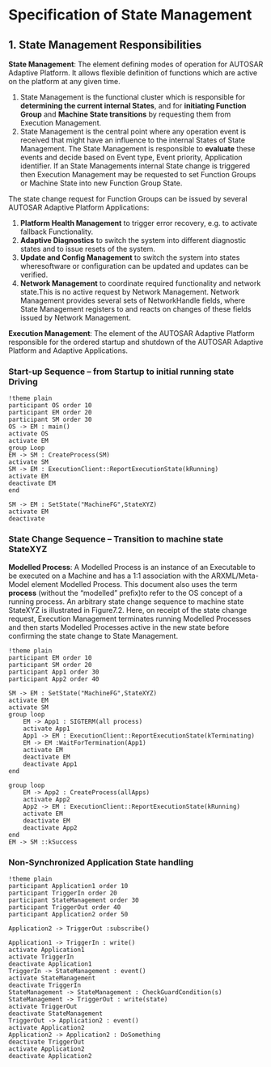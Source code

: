 # Specification of State Management

## 1. State Management Responsibilities
**State Management**: The element defining modes of operation for AUTOSAR Adaptive Platform. It allows flexible definition of functions which are active on the platform at any given time.
1. State Management is the functional cluster which is responsible for **determining the current internal States**, and for **initiating Function Group** and **Machine State transitions** by requesting them from Execution Management.
2. State Management is the central point where any operation event is received that might have an influence to the internal States of State Management. The State Management is responsible to **evaluate** these events and decide based on Event type, Event priority, Application identifier.
If an State Managements internal State change is triggered then Execution Management may be requested to set Function Groups or Machine State into new Function Group State.

The state change request for Function Groups can be issued by several AUTOSAR Adaptive Platform Applications:
1. **Platform Health Management** to trigger error recovery, e.g. to activate fallback Functionality.
1. **Adaptive Diagnostics** to switch the system into different diagnostic states and to issue resets of the system.
1. **Update and Config Management** to switch the system into states wheresoftware or configuration can be updated and updates can be verified.
1. **Network Management** to coordinate required functionality and network state.This is no active request by Network Management. Network Management provides several sets of NetworkHandle fields, where State Management registers to and reacts on changes of these fields issued by Network Management.

**Execution Management**: The element of the AUTOSAR Adaptive Platform responsible for the ordered startup and shutdown of the AUTOSAR Adaptive Platform and Adaptive Applications.
### Start-up Sequence – from Startup to initial running state Driving
```puml
!theme plain
participant OS order 10
participant EM order 20
participant SM order 30
OS -> EM : main()
activate OS
activate EM
group Loop
EM -> SM : CreateProcess(SM)
activate SM
SM -> EM : ExecutionClient::ReportExecutionState(kRunning)
activate EM
deactivate EM
end

SM -> EM : SetState("MachineFG",StateXYZ)
activate EM
deactivate
```
### State Change Sequence – Transition to machine state StateXYZ
**Modelled Process**: A Modelled Process is an instance of an Executable to be executed on a Machine and has a 1:1 association with the ARXML/Meta-Model element Modelled Process. This document also uses the term **process** (without the “modelled” prefix)to refer to the OS concept of a running process.
An arbitrary state change sequence to machine state StateXYZ is illustrated in Figure7.2. Here, on receipt of the state change request, Execution Management terminates running Modelled Processes and then starts Modelled Processes active in the new state before confirming the state change to State Management.
```puml
!theme plain
participant EM order 10
participant SM order 20
participant App1 order 30
participant App2 order 40

SM -> EM : SetState("MachineFG",StateXYZ)
activate EM
activate SM
group loop
    EM -> App1 : SIGTERM(all process)
    activate App1
    App1 -> EM : ExecutionClient::ReportExecutionState(kTerminating)
    EM -> EM :WaitForTermination(App1)
    activate EM
    deactivate EM
    deactivate App1
end

group loop
    EM -> App2 : CreateProcess(allApps)
    activate App2
    App2 -> EM : ExecutionClient::ReportExecutionState(kRunning)
    activate EM
    deactivate EM
    deactivate App2
end
EM -> SM ::kSuccess
```

### Non-Synchronized Application State handling

```puml
!theme plain
participant Application1 order 10
participant TriggerIn order 20
participant StateManagement order 30
participant TriggerOut order 40
participant Application2 order 50

Application2 -> TriggerOut :subscribe()

Application1 -> TriggerIn : write()
activate Application1
activate TriggerIn
deactivate Application1
TriggerIn -> StateManagement : event()
activate StateManagement
deactivate TriggerIn
StateManagement -> StateManagement : CheckGuardCondition(s)
StateManagement -> TriggerOut : write(state)
activate TriggerOut
deactivate StateManagement
TriggerOut -> Application2 : event()
activate Application2
Application2 -> Application2 : DoSomething
deactivate TriggerOut
activate Application2
deactivate Application2
```

```puml

```

